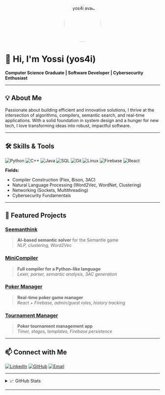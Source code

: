<!-- GitHub Profile README for yos4i -->

<p align="center">
  <img src="https://avatars.githubusercontent.com/u/yos4i?v=4" width="120" alt="yos4i avatar" style="border-radius:50%">
</p>

# 👋 Hi, I'm Yossi (yos4i)

**Computer Science Graduate | Software Developer | Cybersecurity Enthusiast**

---

## 💡 About Me

Passionate about building efficient and innovative solutions, I thrive at the intersection of algorithms, compilers, semantic search, and real-time applications. With a solid foundation in system design and a hunger for new tech, I love transforming ideas into robust, impactful software.

---

## 🛠️ Skills & Tools

![Python](https://img.shields.io/badge/Python-3670A0?logo=python&logoColor=fff)
![C++](https://img.shields.io/badge/C++-00599C?logo=c%2B%2B&logoColor=fff)
![Java](https://img.shields.io/badge/Java-007396?logo=java&logoColor=fff)
![SQL](https://img.shields.io/badge/SQL-316192?logo=sqlite&logoColor=fff)
![Git](https://img.shields.io/badge/Git-F05032?logo=git&logoColor=fff)
![Linux](https://img.shields.io/badge/Linux-FCC624?logo=linux&logoColor=000)
![Firebase](https://img.shields.io/badge/Firebase-FFCA28?logo=firebase&logoColor=fff)
![React](https://img.shields.io/badge/React-20232A?logo=react&logoColor=61DAFB)

**Fields:**  
- Compiler Construction (Flex, Bison, 3AC)
- Natural Language Processing (Word2Vec, WordNet, Clustering)
- Networking (Sockets, Multithreading)
- Cybersecurity Fundamentals

---

## 🚀 Featured Projects

### [Seemanthink](#)
> **AI-based semantic solver** for the Semantle game  
> _NLP, clustering, Word2Vec_

### [MiniCompiler](#)
> **Full compiler for a Python-like language**  
> _Lexer, parser, semantic analysis, 3AC generation_

### [Poker Manager](#)
> **Real-time poker game manager**  
> _React + Firebase, admin/guest roles, history tracking_

### [Tournament Manager](#)
> **Poker tournament management app**  
> _Timer, stages, templates, Firebase persistence_

---

## 📫 Connect with Me

[![LinkedIn](https://img.shields.io/badge/LinkedIn-0A66C2?logo=linkedin&logoColor=fff)](www.linkedin.com/in/yossi-elbaz-289a21277)
[![GitHub](https://img.shields.io/badge/GitHub-181717?logo=github&logoColor=fff)](https://github.com/yos4i)
[![Email](https://img.shields.io/badge/Email-D14836?logo=gmail&logoColor=fff)](mailto:Yossi5196@gmail.com)

---

<details>
  <summary>📈 GitHub Stats</summary>
  <p align="center">
    <img src="https://github-readme-stats.vercel.app/api?username=yos4i&show_icons=true&theme=github_dark" alt="yos4i's GitHub stats" height="180"/>
  </p>
</details>

---

<!--
**yos4i/yos4i** is a ✨ special ✨ repository for your GitHub profile README.
-->
